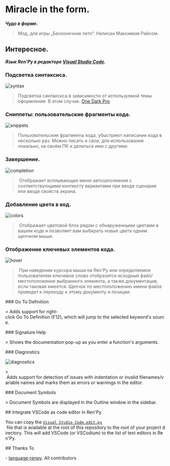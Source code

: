 # Miracle in the form.

***Чудо в форме.***

> Мод, для игры „Бесконечное лето“. Написан Максимом Райсом.

## Интересное.

***Язык Ren'Py в редакторе [Visual Studio Code]().***

### Подсветка синтаксиса.

![syntax](https://user-images.githubusercontent.com/1286535/40073232-9509274a-5876-11e8-98ff-e14b46bfab8a.gif)

> Подсветка синтаксиса в зависимости от используемой темы оформления. В этом случае. [One Dark Pro](https://marketplace.visualstudio.com/items?itemName=zhuangtongfa.Material-theme).

### Сниппеты: пользовательские фрагменты кода.

![snippets](https://user-images.githubusercontent.com/1286535/40073650-b999c5dc-5877-11e8-8910-596f9e94b281.gif)

> Пользовательские фрагменты кода, убыстряют написание кода в несколько раз. Можно писать и свои, для использования локально, на своём ПК и делиться ими с другими.

### Завершение.

![​completion​](https://user-images.githubusercontent.com/12246002/137429951-63043065-57c7-4fb2-8bc3-27f69616f439.gif)

>​ Отображает всплывающее меню автозаполнения с соответствующими контексту вариантами при вводе сценария или вводе свойств экрана.

### Добавление цвета в код.

![​colors​](https://user-images.githubusercontent.com/12246002/137429939-a813bc82-e067-4306-9d4b-9d3fa064b1b6.gif)

>​ Отображает цветовой блок рядом с обнаруженными цветами в вашем коде и позволяет вам выбирать новые цвета одним щелчком мыши.

### Отображение ключевых элементов кода.

![​hover​](https://user-images.githubusercontent.com/12246002/137430452-3ae9e16a-6bd9-474b-837c-f19040a92766.gif)

>​ При наведении курсора мыши на Ren'Py или определяемое пользователем ключевое слово отобразится исходный файл/местоположение выбранного элемента, а также документация, если таковая имеется. Щелчок по местоположению имени файла приведет к переходу к этому документу и позиции.
  
 ​###​ ​Go To Definition 
  
 ​>​ Adds support for right-click Go To Definition (F12), which will jump to the selected keyword's source. 
  
 ​###​ ​Signature Help 
  
 ​>​ Shows the documentation pop-up as you enter a function's arguments. 
  
 ​###​ ​Diagnostics 
  
 ​![​diagnostics​](https://user-images.githubusercontent.com/12246002/137431018-978530fd-4af4-4d10-b72a-fe852a5ddffd.gif) 
  
 ​>​ Adds support for detection of issues with indentation or invalid filenames/variable names and marks them as errors or warnings in the editor. 
  
 ​###​ ​Document Symbols 
  
 ​>​ Document Symbols are displayed in the Outline window in the sidebar. 
  
 ​##​ ​Integrate VSCode as code editor in Ren'Py 
  
 ​You can copy the [​`Visual Studio Code.edit.py`​](https://raw.githubusercontent.com/LuqueDaniel/vscode-language-renpy/master/Visual%20Studio%20Code.edit.py) file that is available at the root of this repository to the root of your project directory. This will add VSCode (or VSCodium) to the list of text editors in Ren'Py. 
  
 ​##​ ​Thanks To 
  
 ​-​ [​language-renpy​](https://github.com/renpy/language-renpy). All contributors